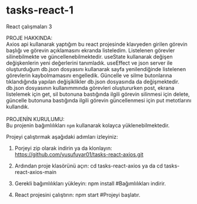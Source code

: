 # tasks-react-1
 React çalışmaları 3

PROJE HAKKINDA:  
 Axios api kullanarak yaptığım bu react projesinde klavyeden girilen görevin başlığı ve görevin açıklamasını ekranda listeledim. Listelenen görevler silinebilmekte ve güncellenebilmektedir. useState kullanarak değişen değişkenlerin yeni değerlerini tanımladık. useEffect ve json server ile oluşturduğum db.json dosyasını kullanarak sayfa yenilendiğinde listelenen görevlerin kaybolmamasını engelledik. Güncelle ve silme butonlarına tıklandığında yapılan değişiklikler db.json dosyasında da değişmektedir. db.json dosyasının kullanımmında görevleri oluştururken post, ekrana listelemek için get, sil butonuna bastığında ilgili görevin silinmesi için delete, güncelle butonuna bastığında ilgili görevin güncellenmesi için put metotlarını kullandık. 
<br/>
<br/>
PROJENİN KURULUMU:  <br/>
Bu projenin bağımlılıkları `npm` kullanarak kolayca yüklenebilmektedir.

 Projeyi çalıştırmak aşağıdaki adımları izleyiniz:
 1) Porjeyi zip olarak indirin ya da klonlayın:
 https://github.com/yusufuyar01/tasks-react-axios.git
 
2) Ardından proje klasörünü açın:
   cd tasks-react-axios ya da  cd tasks-react-axios-main
3) Gerekli bağımlılıkları yükleyin:
 npm install  #Bağımlılıkları indirir.

4) React projesini çalıştırın:
 npm start  #Projeyi başlatır.
 
<br/>
